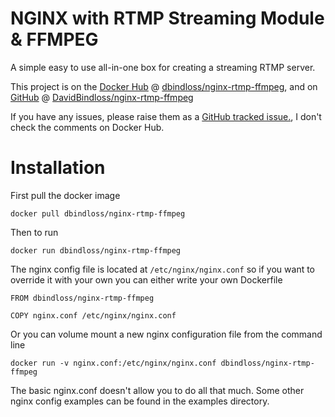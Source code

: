 # NGINX with RTMP Streaming Module & FFMPEG

A simple easy to use all-in-one box for creating a streaming RTMP server.

This project is on the [Docker Hub](https://hub.docker.com) @ [dbindloss/nginx-rtmp-ffmpeg](https://registry.hub.docker.com/u/dbindloss/nginx-rtmp-ffmpeg/), and on [GitHub](https://github.com) @ [DavidBindloss/nginx-rtmp-ffmpeg](https://github.com/DavidBindloss/nginx-rtmp-ffmpeg)

If you have any issues, please raise them as a [GitHub tracked issue.](https://github.com/DavidBindloss/nginx-rtmp-ffmpeg/issues), I don't check the comments on Docker Hub.

# Installation

First pull the docker image

```
docker pull dbindloss/nginx-rtmp-ffmpeg
```

Then to run

```
docker run dbindloss/nginx-rtmp-ffmpeg
```

The nginx config file is located at `/etc/nginx/nginx.conf` so if you want to override it with your own you can either write your own Dockerfile

```
FROM dbindloss/nginx-rtmp-ffmpeg

COPY nginx.conf /etc/nginx/nginx.conf
```

Or you can volume mount a new nginx configuration file from the command line

```
docker run -v nginx.conf:/etc/nginx/nginx.conf dbindloss/nginx-rtmp-ffmpeg
```


The basic nginx.conf doesn't allow you to do all that much. Some other nginx config examples can be found in the examples directory.


